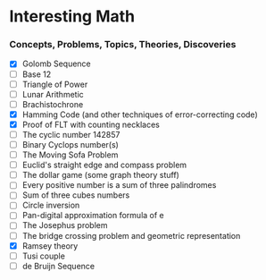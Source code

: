 # Interesting Math

### Concepts, Problems, Topics, Theories, Discoveries

- [x] Golomb Sequence
- [ ] Base 12
- [ ] Triangle of Power
- [ ] Lunar Arithmetic
- [ ] Brachistochrone
- [x] Hamming Code (and other techniques of error-correcting code)
- [x] Proof of FLT with counting necklaces
- [ ] The cyclic number 142857
- [ ] Binary Cyclops number(s)
- [ ] The Moving Sofa Problem
- [ ] Euclid's straight edge and compass problem
- [ ] The dollar game (some graph theory stuff)
- [ ] Every positive number is a sum of three palindromes
- [ ] Sum of three cubes numbers
- [ ] Circle inversion
- [ ] Pan-digital approximation formula of e
- [ ] The Josephus problem
- [ ] The bridge crossing problem and geometric representation
- [x] Ramsey theory
- [ ] Tusi couple
- [ ] de Bruijn Sequence
